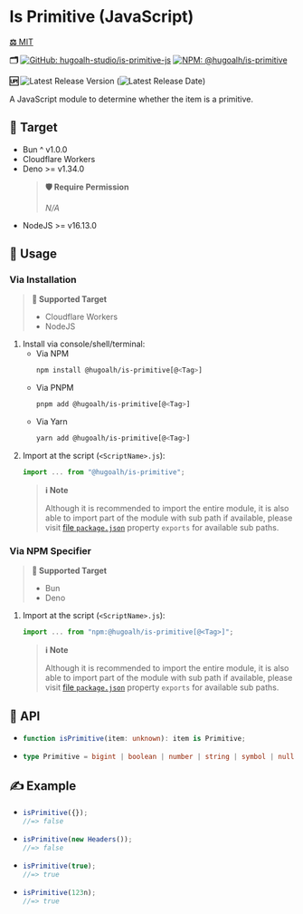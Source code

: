 # Is Primitive (JavaScript)

[**⚖️** MIT](./LICENSE.md)

**🗂️**
[![GitHub: hugoalh-studio/is-primitive-js](https://img.shields.io/badge/hugoalh--studio/is--primitive--js-181717?logo=github&logoColor=ffffff&style=flat "GitHub: hugoalh-studio/is-primitive-js")](https://github.com/hugoalh-studio/is-primitive-js)
[![NPM: @hugoalh/is-primitive](https://img.shields.io/badge/@hugoalh/is--primitive-CB3837?logo=npm&logoColor=ffffff&style=flat "NPM: @hugoalh/is-primitive")](https://www.npmjs.com/package/@hugoalh/is-primitive)

**🆙** ![Latest Release Version](https://img.shields.io/github/release/hugoalh-studio/is-primitive-js?sort=semver&color=2187C0&label=&style=flat "Latest Release Version") (![Latest Release Date](https://img.shields.io/github/release-date/hugoalh-studio/is-primitive-js?color=2187C0&label=&style=flat "Latest Release Date"))

A JavaScript module to determine whether the item is a primitive.

## 🎯 Target

- Bun ^ v1.0.0
- Cloudflare Workers
- Deno >= v1.34.0
  > **🛡️ Require Permission**
  >
  > *N/A*
- NodeJS >= v16.13.0

## 🔰 Usage

### Via Installation

> **🎯 Supported Target**
>
> - Cloudflare Workers
> - NodeJS

1. Install via console/shell/terminal:
    - Via NPM
      ```sh
      npm install @hugoalh/is-primitive[@<Tag>]
      ```
    - Via PNPM
      ```sh
      pnpm add @hugoalh/is-primitive[@<Tag>]
      ```
    - Via Yarn
      ```sh
      yarn add @hugoalh/is-primitive[@<Tag>]
      ```
2. Import at the script (`<ScriptName>.js`):
    ```js
    import ... from "@hugoalh/is-primitive";
    ```
    > **ℹ️ Note**
    >
    > Although it is recommended to import the entire module, it is also able to import part of the module with sub path if available, please visit [file `package.json`](./package.json) property `exports` for available sub paths.

### Via NPM Specifier

> **🎯 Supported Target**
>
> - Bun
> - Deno

1. Import at the script (`<ScriptName>.js`):
    ```js
    import ... from "npm:@hugoalh/is-primitive[@<Tag>]";
    ```
    > **ℹ️ Note**
    >
    > Although it is recommended to import the entire module, it is also able to import part of the module with sub path if available, please visit [file `package.json`](./package.json) property `exports` for available sub paths.

## 🧩 API

- ```ts
  function isPrimitive(item: unknown): item is Primitive;
  ```
- ```ts
  type Primitive = bigint | boolean | number | string | symbol | null | undefined;
  ```

## ✍️ Example

- ```js
  isPrimitive({});
  //=> false
  ```
- ```js
  isPrimitive(new Headers());
  //=> false
  ```
- ```js
  isPrimitive(true);
  //=> true
  ```
- ```js
  isPrimitive(123n);
  //=> true
  ```
